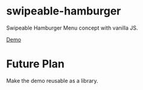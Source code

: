 # swipeable-hamburger
Swipeable Hamburger Menu concept with vanilla JS.

[Demo](https://codepen.io/Kendrew/full/GyjvYe/)

# Future Plan
Make the demo reusable as a library.
